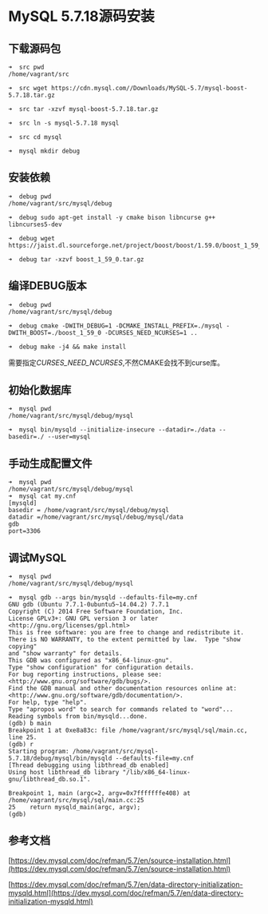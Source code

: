 # MySQL 5.7.18源码安装


## 下载源码包

```
➜  src pwd
/home/vagrant/src

➜  src wget https://cdn.mysql.com//Downloads/MySQL-5.7/mysql-boost-5.7.18.tar.gz

➜  src tar -xzvf mysql-boost-5.7.18.tar.gz

➜  src ln -s mysql-5.7.18 mysql

➜  src cd mysql

➜  mysql mkdir debug
```

## 安装依赖

```
➜  debug pwd
/home/vagrant/src/mysql/debug

➜  debug sudo apt-get install -y cmake bison libncurse g++ libncurses5-dev

➜  debug wget https://jaist.dl.sourceforge.net/project/boost/boost/1.59.0/boost_1_59_0.tar.gz

➜  debug tar -xzvf boost_1_59_0.tar.gz
```


## 编译DEBUG版本

```
➜  debug pwd
/home/vagrant/src/mysql/debug

➜  debug cmake -DWITH_DEBUG=1 -DCMAKE_INSTALL_PREFIX=./mysql -DWITH_BOOST=./boost_1_59_0 -DCURSES_NEED_NCURSES=1 ..

➜  debug make -j4 && make install
```

需要指定*CURSES_NEED_NCURSES*,不然CMAKE会找不到curse库。


## 初始化数据库

```
➜  mysql pwd
/home/vagrant/src/mysql/debug/mysql

➜  mysql bin/mysqld --initialize-insecure --datadir=./data --basedir=./ --user=mysql
```

## 手动生成配置文件

```
➜  mysql pwd
/home/vagrant/src/mysql/debug/mysql
➜  mysql cat my.cnf
[mysqld]
basedir = /home/vagrant/src/mysql/debug/mysql
datadir =/home/vagrant/src/mysql/debug/mysql/data
gdb
port=3306
```

## 调试MySQL

```
➜  mysql pwd
/home/vagrant/src/mysql/debug/mysql

➜  mysql gdb --args bin/mysqld --defaults-file=my.cnf
GNU gdb (Ubuntu 7.7.1-0ubuntu5~14.04.2) 7.7.1
Copyright (C) 2014 Free Software Foundation, Inc.
License GPLv3+: GNU GPL version 3 or later <http://gnu.org/licenses/gpl.html>
This is free software: you are free to change and redistribute it.
There is NO WARRANTY, to the extent permitted by law.  Type "show copying"
and "show warranty" for details.
This GDB was configured as "x86_64-linux-gnu".
Type "show configuration" for configuration details.
For bug reporting instructions, please see:
<http://www.gnu.org/software/gdb/bugs/>.
Find the GDB manual and other documentation resources online at:
<http://www.gnu.org/software/gdb/documentation/>.
For help, type "help".
Type "apropos word" to search for commands related to "word"...
Reading symbols from bin/mysqld...done.
(gdb) b main
Breakpoint 1 at 0xe8a83c: file /home/vagrant/src/mysql/sql/main.cc, line 25.
(gdb) r
Starting program: /home/vagrant/src/mysql-5.7.18/debug/mysql/bin/mysqld --defaults-file=my.cnf
[Thread debugging using libthread_db enabled]
Using host libthread_db library "/lib/x86_64-linux-gnu/libthread_db.so.1".

Breakpoint 1, main (argc=2, argv=0x7fffffffe408) at /home/vagrant/src/mysql/sql/main.cc:25
25    return mysqld_main(argc, argv);
(gdb)
```


## 参考文档

[https://dev.mysql.com/doc/refman/5.7/en/source-installation.html](https://dev.mysql.com/doc/refman/5.7/en/source-installation.html)

[https://dev.mysql.com/doc/refman/5.7/en/data-directory-initialization-mysqld.html](https://dev.mysql.com/doc/refman/5.7/en/data-directory-initialization-mysqld.html)

